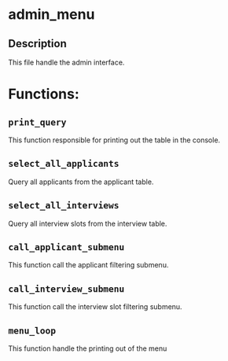 # admin_menu

## Description
This file handle the admin interface.

# Functions:
## ```print_query```
This function responsible for printing out the table in the console.
## ```select_all_applicants```
Query all applicants from the applicant table.
## ```select_all_interviews```
Query all interview slots from the interview table.
## ```call_applicant_submenu```
This function call the applicant filtering submenu.
## ```call_interview_submenu```
This function call the interview slot filtering submenu.
## ```menu_loop```
This function handle the printing out of the menu